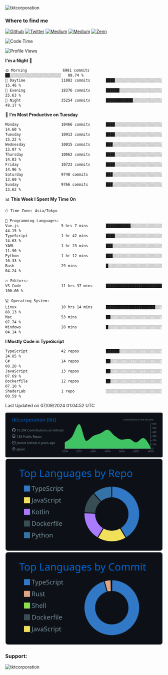 <p align="left"> <img src="https://komarev.com/ghpvc/?username=tktcorporation&label=Profile%20views&color=0e75b6&style=flat" alt="tktcorporation" /> </p>

<h3>Where to find me</h3>
<p>
<a href="https://github.com/tktcorporation" target="_blank"><img alt="Github" src="https://img.shields.io/badge/GitHub-%2312100E.svg?&style=for-the-badge&logo=Github&logoColor=white" /></a>
<a href="https://twitter.com/tktcorporation" target="_blank"><img alt="Twitter" src="https://img.shields.io/badge/twitter-%231DA1F2.svg?&style=for-the-badge&logo=twitter&logoColor=white" /></a>
<a href="https://www.linkedin.com/in/tktcorporation" target="_blank"><img alt="Medium" src="https://img.shields.io/badge/linkdin-0a66c2.svg?&style=for-the-badge&logo=linkedin&logoColor=white" /></a>
<a href="https://qiita.com/tktcorporation" target="_blank"><img alt="Medium" src="https://img.shields.io/badge/qiita-55C500.svg?&style=for-the-badge&logo=qiita&logoColor=white" /></a>
<a href="https://zenn.dev/tktcorporation" target="_blank"><img alt="Zenn" src="https://img.shields.io/badge/Zenn-3EA8FF.svg?&style=for-the-badge&logo=Zenn&logoColor=white" /></a>
</p>
  
<!--START_SECTION:waka-->
![Code Time](http://img.shields.io/badge/Code%20Time-1%2C711%20hrs%2013%20mins-blue)

![Profile Views](http://img.shields.io/badge/Profile%20Views-0-blue)

**I'm a Night 🦉** 

```text
🌞 Morning                6981 commits        ██░░░░░░░░░░░░░░░░░░░░░░░   09.74 % 
🌆 Daytime                11082 commits       ████░░░░░░░░░░░░░░░░░░░░░   15.46 % 
🌃 Evening                18376 commits       ██████░░░░░░░░░░░░░░░░░░░   25.63 % 
🌙 Night                  35254 commits       ████████████░░░░░░░░░░░░░   49.17 % 
```
📅 **I'm Most Productive on Tuesday** 

```text
Monday                   10466 commits       ████░░░░░░░░░░░░░░░░░░░░░   14.60 % 
Tuesday                  10913 commits       ████░░░░░░░░░░░░░░░░░░░░░   15.22 % 
Wednesday                10015 commits       ███░░░░░░░░░░░░░░░░░░░░░░   13.97 % 
Thursday                 10062 commits       ████░░░░░░░░░░░░░░░░░░░░░   14.03 % 
Friday                   10723 commits       ████░░░░░░░░░░░░░░░░░░░░░   14.96 % 
Saturday                 9748 commits        ███░░░░░░░░░░░░░░░░░░░░░░   13.60 % 
Sunday                   9766 commits        ███░░░░░░░░░░░░░░░░░░░░░░   13.62 % 
```


📊 **This Week I Spent My Time On** 

```text
🕑︎ Time Zone: Asia/Tokyo

💬 Programming Languages: 
Vue.js                   5 hrs 7 mins        ███████████░░░░░░░░░░░░░░   44.15 % 
TypeScript               1 hr 42 mins        ████░░░░░░░░░░░░░░░░░░░░░   14.63 % 
YAML                     1 hr 23 mins        ███░░░░░░░░░░░░░░░░░░░░░░   11.90 % 
Python                   1 hr 12 mins        ███░░░░░░░░░░░░░░░░░░░░░░   10.33 % 
Bash                     29 mins             █░░░░░░░░░░░░░░░░░░░░░░░░   04.24 % 

🔥 Editors: 
VS Code                  11 hrs 37 mins      █████████████████████████   100.00 % 

💻 Operating System: 
Linux                    10 hrs 14 mins      ██████████████████████░░░   88.13 % 
Mac                      53 mins             ██░░░░░░░░░░░░░░░░░░░░░░░   07.74 % 
Windows                  28 mins             █░░░░░░░░░░░░░░░░░░░░░░░░   04.14 % 
```

**I Mostly Code in TypeScript** 

```text
TypeScript               42 repos            ██████░░░░░░░░░░░░░░░░░░░   24.85 % 
C#                       14 repos            ██░░░░░░░░░░░░░░░░░░░░░░░   08.28 % 
JavaScript               13 repos            ██░░░░░░░░░░░░░░░░░░░░░░░   07.69 % 
Dockerfile               12 repos            ██░░░░░░░░░░░░░░░░░░░░░░░   07.10 % 
ShaderLab                1 repo              ░░░░░░░░░░░░░░░░░░░░░░░░░   00.59 % 
```




 Last Updated on 07/09/2024 01:04:52 UTC
<!--END_SECTION:waka-->

[![](https://raw.githubusercontent.com/tktcorporation/tktcorporation/master/profile-summary-card-output/github_dark/0-profile-details.svg)](https://github.com/vn7n24fzkq/github-profile-summary-cards)
[![](https://raw.githubusercontent.com/tktcorporation/tktcorporation/master/profile-summary-card-output/github_dark/1-repos-per-language.svg)](https://github.com/vn7n24fzkq/github-profile-summary-cards) [![](https://raw.githubusercontent.com/tktcorporation/tktcorporation/master/profile-summary-card-output/github_dark/2-most-commit-language.svg)](https://github.com/vn7n24fzkq/github-profile-summary-cards)

<h3 align="left">Support:</h3>
<p><a href="https://www.buymeacoffee.com/tktcorporation"> <img align="left" src="https://cdn.buymeacoffee.com/buttons/v2/default-yellow.png" height="50" width="210" alt="tktcorporation" /></a></p><br><br>
